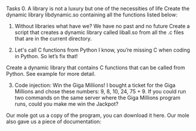 Tasks
0. A library is not a luxury but one of the necessities of life
Create the dynamic library libdynamic.so containing all the functions listed below:

1. Without libraries what have we? We have no past and no future
Create a script that creates a dynamic library called liball.so from all the .c files that are in the current directory.

2. Let's call C functions from Python
I know, you’re missing C when coding in Python. So let’s fix that!

Create a dynamic library that contains C functions that can be called from Python. See example for more detail.

3. Code injection: Win the Giga Millions!
I bought a ticket for the Giga Millions and chose these numbers: 9, 8, 10, 24, 75 + 9. If you could run two commands on the same server where the Giga Millions program runs, could you make me win the Jackpot?

Our mole got us a copy of the program, you can download it here. Our mole also gave us a piece of documentation:
